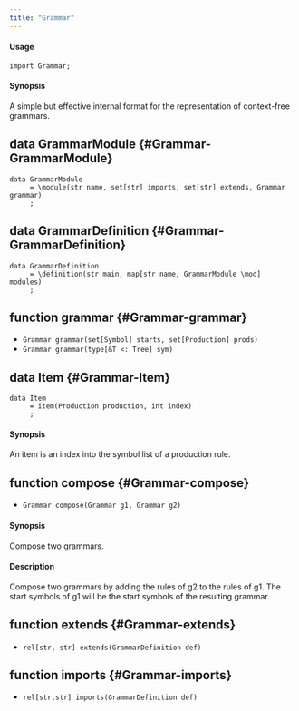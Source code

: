 ```yaml
---
title: "Grammar"
---
```


#### Usage

`import Grammar;`


#### Synopsis

A simple but effective internal format for the representation of context-free grammars.


## data GrammarModule {#Grammar-GrammarModule}

```rascal
data GrammarModule  
     = \module(str name, set[str] imports, set[str] extends, Grammar grammar)
     ;
```

## data GrammarDefinition {#Grammar-GrammarDefinition}

```rascal
data GrammarDefinition  
     = \definition(str main, map[str name, GrammarModule \mod] modules)
     ;
```

## function grammar {#Grammar-grammar}

* ``Grammar grammar(set[Symbol] starts, set[Production] prods)``
* ``Grammar grammar(type[&T <: Tree] sym)``

## data Item {#Grammar-Item}

```rascal
data Item  
     = item(Production production, int index)
     ;
```


#### Synopsis

An item is an index into the symbol list of a production rule.

## function compose {#Grammar-compose}

* ``Grammar compose(Grammar g1, Grammar g2)``


#### Synopsis

Compose two grammars.

#### Description

Compose two grammars by adding the rules of g2 to the rules of g1.
The start symbols of g1 will be the start symbols of the resulting grammar.

## function extends {#Grammar-extends}

* ``rel[str, str] extends(GrammarDefinition def)``

## function imports {#Grammar-imports}

* ``rel[str,str] imports(GrammarDefinition def)``

